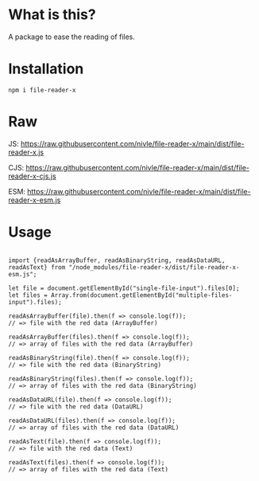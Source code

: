 # What is this?

A package to ease the reading of files.

# Installation

 `npm i file-reader-x`

# Raw

JS: https://raw.githubusercontent.com/nivle/file-reader-x/main/dist/file-reader-x.js

CJS: https://raw.githubusercontent.com/nivle/file-reader-x/main/dist/file-reader-x-cjs.js

ESM: https://raw.githubusercontent.com/nivle/file-reader-x/main/dist/file-reader-x-esm.js

# Usage

```

import {readAsArrayBuffer, readAsBinaryString, readAsDataURL, readAsText} from "/node_modules/file-reader-x/dist/file-reader-x-esm.js";

let file = document.getElementById("single-file-input").files[0];
let files = Array.from(document.getElementById("multiple-files-input").files);

readAsArrayBuffer(file).then(f => console.log(f));
// => file with the red data (ArrayBuffer)

readAsArrayBuffer(files).then(f => console.log(f));
// => array of files with the red data (ArrayBuffer)

readAsBinaryString(file).then(f => console.log(f));
// => file with the red data (BinaryString)

readAsBinaryString(files).then(f => console.log(f));
// => array of files with the red data (BinaryString)

readAsDataURL(file).then(f => console.log(f));
// => file with the red data (DataURL)

readAsDataURL(files).then(f => console.log(f));
// => array of files with the red data (DataURL)

readAsText(file).then(f => console.log(f));
// => file with the red data (Text)

readAsText(files).then(f => console.log(f));
// => array of files with the red data (Text)

```
